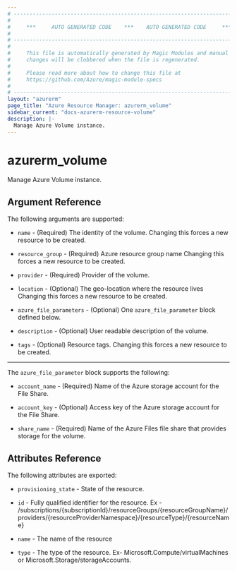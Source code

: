 ```yaml
---
# ----------------------------------------------------------------------------
#
#     ***     AUTO GENERATED CODE    ***    AUTO GENERATED CODE     ***
#
# ----------------------------------------------------------------------------
#
#     This file is automatically generated by Magic Modules and manual
#     changes will be clobbered when the file is regenerated.
#
#     Please read more about how to change this file at
#     https://github.com/Azure/magic-module-specs
#
# ----------------------------------------------------------------------------
layout: "azurerm"
page_title: "Azure Resource Manager: azurerm_volume"
sidebar_current: "docs-azurerm-resource-volume"
description: |-
  Manage Azure Volume instance.
---
```


# azurerm_volume

Manage Azure Volume instance.


## Argument Reference

The following arguments are supported:

* `name` - (Required) The identity of the volume. Changing this forces a new resource to be created.

* `resource_group` - (Required) Azure resource group name Changing this forces a new resource to be created.

* `provider` - (Required) Provider of the volume.

* `location` - (Optional) The geo-location where the resource lives Changing this forces a new resource to be created.

* `azure_file_parameters` - (Optional) One `azure_file_parameter` block defined below.

* `description` - (Optional) User readable description of the volume.

* `tags` - (Optional) Resource tags. Changing this forces a new resource to be created.

---

The `azure_file_parameter` block supports the following:

* `account_name` - (Required) Name of the Azure storage account for the File Share.

* `account_key` - (Optional) Access key of the Azure storage account for the File Share.

* `share_name` - (Required) Name of the Azure Files file share that provides storage for the volume.

## Attributes Reference

The following attributes are exported:

* `provisioning_state` - State of the resource.

* `id` - Fully qualified identifier for the resource. Ex - /subscriptions/{subscriptionId}/resourceGroups/{resourceGroupName}/providers/{resourceProviderNamespace}/{resourceType}/{resourceName}

* `name` - The name of the resource

* `type` - The type of the resource. Ex- Microsoft.Compute/virtualMachines or Microsoft.Storage/storageAccounts.
